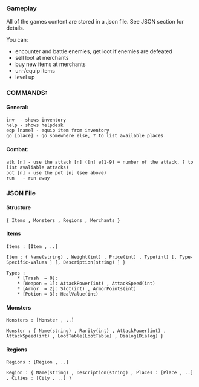 

### Gameplay

All of the games content are stored in a .json file.
See JSON section for details.

You can:
 - encounter and battle enemies, get loot if enemies are defeated
 - sell loot at merchants
 - buy new items at merchants
 - un-/equip items
 - level up
 
### COMMANDS:

#### General:
    inv  - shows inventory
    help - shows helpdesk
    eqp [name] - equip item from inventory
    go [place] - go somewhere else, ? to list available places
    
#### Combat:
    atk [n] - use the attack [n] ([n] e{1-9} = number of the attack, ? to list avaliable attacks)
    pot [n] - use the pot [n] (see above)
    run   - run away
    
### JSON File

#### Structure

    { Items , Monsters , Regions , Merchants }

#### Items

    Items : [Item , ..]

    Item : { Name(string) , Weight(int) , Price(int) , Type(int) [, Type-Specific-Values ] [, Description(string) ] }
    
    Types :
        * [Trash  = 0]:
        * [Weapon = 1]: AttackPower(int) , AttackSpeed(int)
        * [Armor  = 2]: Slot(int) , ArmorPoints(int)
        * [Potion = 3]: HealValue(int)
    
#### Monsters

    Monsters : [Monster , ..]

    Monster : { Name(string) , Rarity(int) , AttackPower(int) , AttackSpeed(int) , LootTable(LootTable) , Dialog(Dialog) }
    
#### Regions

    Regions : [Region , ..]

    Region : { Name(string) , Description(string) , Places : [Place , ..] , Cities : [City , ..] }


    
    
